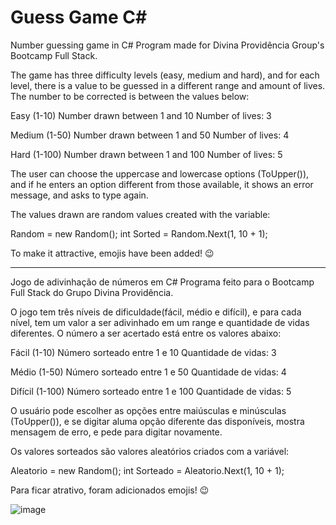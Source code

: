 # Guess Game C#
Number guessing game in C# Program made for Divina Providência Group's Bootcamp Full Stack.

The game has three difficulty levels (easy, medium and hard), and for each level, there is a value to be guessed in a different range and amount of lives. The number to be corrected is between the values below:

Easy (1-10) Number drawn between 1 and 10 Number of lives: 3

Medium (1-50) Number drawn between 1 and 50 Number of lives: 4

Hard (1-100) Number drawn between 1 and 100 Number of lives: 5

The user can choose the uppercase and lowercase options (ToUpper()), and if he enters an option different from those available, it shows an error message, and asks to type again.

The values drawn are random values created with the variable:

Random = new Random(); int Sorted = Random.Next(1, 10 + 1);

To make it attractive, emojis have been added! 😉
_________________________________________________________________________________________________________________________________________________________
 
 Jogo de adivinhação de números em C#
 Programa feito para o Bootcamp Full Stack do Grupo Divina Providência.
 
 O jogo tem três níveis de dificuldade(fácil, médio e difícil), e para cada nível, tem um valor a ser adivinhado em um range e quantidade de vidas diferentes. O número a ser acertado está entre os valores abaixo:
 
Fácil (1-10) Número sorteado entre 1 e 10
Quantidade de vidas: 3

Médio (1-50) Número sorteado entre 1 e 50
Quantidade de vidas: 4

Difícil (1-100) Número sorteado entre 1 e 100
Quantidade de vidas: 5

O usuário pode escolher as opções entre maiúsculas e minúsculas (ToUpper()), e se digitar aluma opção diferente das disponíveis, mostra mensagem de erro, e pede para digitar novamente.

Os valores sorteados são valores aleatórios criados com a variável:

Aleatorio = new Random();
int Sorteado = Aleatorio.Next(1, 10 + 1);

Para ficar atrativo, foram adicionados emojis! 😉

![image](https://user-images.githubusercontent.com/107153882/199974400-168a32d9-f07d-408c-aadd-d600ce8d5008.png)


